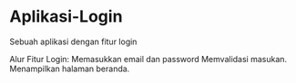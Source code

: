 # Aplikasi-Login
Sebuah aplikasi dengan fitur login

Alur Fitur Login:
Memasukkan email dan password
Memvalidasi masukan.
Menampilkan halaman beranda.

